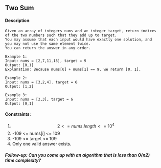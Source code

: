 ## Two Sum

#### Description
```
Given an array of integers nums and an integer target, return indices of the two numbers such that they add up to target.
You may assume that each input would have exactly one solution, and you may not use the same element twice.
You can return the answer in any order.
```
```
Example 1:
Input: nums = [2,7,11,15], target = 9
Output: [0,1]
Explanation: Because nums[0] + nums[1] == 9, we return [0, 1].
```
```
Example 2:
Input: nums = [3,2,4], target = 6
Output: [1,2]
```
```
Example 3:
Input: nums = [3,3], target = 6
Output: [0,1]
```
#### Constraints:

1. $$ 2 <= nums.length <= 10^4 $$
2. -109 <= nums[i] <= 109
3. -109 <= target <= 109
4. Only one valid answer exists.

##### Follow-up: Can you come up with an algorithm that is less than O(n2) time complexity?